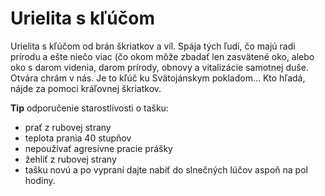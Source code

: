 Urielita s kľúčom
=================

Urielita s kľúčom od brán škriatkov a víl. Spája tých ľudí, čo majú radi prírodu
a ešte niečo viac (čo okom môže zbadať len zasvätené oko, alebo oko s darom
videnia, darom prírody, obnovy a vitalizácie samotnej duše. Otvára chrám v nás.
Je to kľúč ku Svätojánskym pokladom… Kto hľadá, nájde za pomoci kráľovnej
škriatkov.

**Tip** odporučenie starostlivosti o tašku:

* prať z rubovej strany
* teplota prania 40 stupňov
* nepoužívať agresívne pracie prášky
* žehliť z rubovej strany
* tašku novú a po vypraní dajte nabiť do slnečných lúčov aspoň na pol hodiny.
